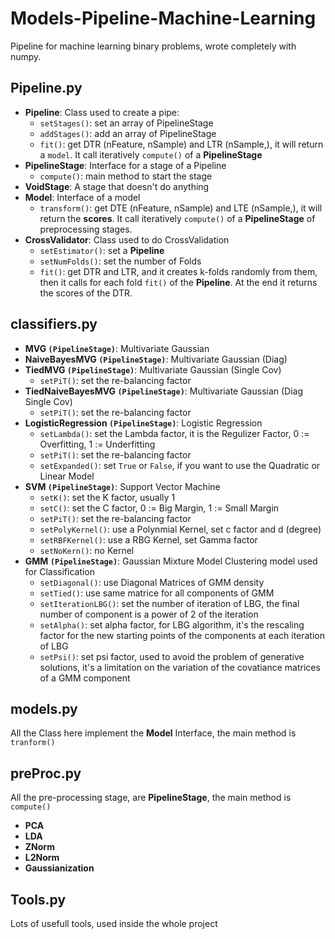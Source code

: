 # Models-Pipeline-Machine-Learning
Pipeline for machine learning binary problems, wrote completely with numpy.

## **Pipeline.py**
- **Pipeline**: Class used to create a pipe:
  - `setStages()`: set an array of PipelineStage
  - `addStages()`: add an array of PipelineStage
  - `fit()`: get DTR (nFeature, nSample) and LTR (nSample,), it will return a `model`. It call iteratively `compute()` of a **PipelineStage**
- **PipelineStage**: Interface for a stage of a Pipeline
  - `compute()`: main method to start the stage 
- **VoidStage**: A stage that doesn't do anything
- **Model**: Interface of a model
  - `transform()`: get DTE (nFeature, nSample) and LTE (nSample,), it will return the **scores**. It call iteratively `compute()` of a **PipelineStage** of preprocessing stages.
- **CrossValidator**: Class used to do CrossValidation
  - `setEstimator()`: set a **Pipeline**
  - `setNumFolds()`: set the number of Folds
  - `fit()`: get DTR and LTR, and it creates k-folds randomly from them, then it calls for each fold `fit()` of the **Pipeline**. At the end it returns the scores of the DTR.

## **classifiers.py**
- **MVG `(PipelineStage)`**: Multivariate Gaussian
- **NaiveBayesMVG `(PipelineStage)`**: Multivariate Gaussian (Diag)
- **TiedMVG `(PipelineStage)`**: Multivariate Gaussian (Single Cov)
  - `setPiT()`: set the re-balancing factor
- **TiedNaiveBayesMVG `(PipelineStage)`**: Multivariate Gaussian (Diag Single Cov)
  -  `setPiT()`: set the re-balancing factor 
- **LogisticRegression `(PipelineStage)`**: Logistic Regression
  -  `setLambda()`: set the Lambda factor, it is the Regulizer Factor, 0 := Overfitting, 1 := Underfitting 
  - `setPiT()`: set the re-balancing factor
  - `setExpanded()`: set `True` or `False`, if you want to use the Quadratic or Linear Model
- **SVM `(PipelineStage)`**: Support Vector Machine
  - `setK()`: set the K factor, usually 1
  - `setC()`: set the C factor, 0 := Big Margin, 1 := Small Margin
  - `setPiT()`: set the re-balancing factor
  - `setPolyKernel()`: use a Polynmial Kernel, set c factor and d (degree)
  - `setRBFKernel()`: use a RBG Kernel, set Gamma factor
  - `setNoKern()`: no Kernel
- **GMM `(PipelineStage)`**: Gaussian Mixture Model Clustering model used for Classification
  - `setDiagonal()`: use Diagonal Matrices of GMM density
  - `setTied()`: use same matrice for all components of GMM
  - `setIterationLBG()`: set the number of iteration of LBG, the final number of component is a power of 2 of the iteration
  - `setAlpha()`: set alpha factor, for LBG algorithm, it's the rescaling factor for the new starting points of the components at each iteration of LBG
  - `setPsi()`: set psi factor, used to avoid the problem of generative solutions, it's a limitation on the variation of the covatiance matrices of a GMM component
## **models.py**
All the Class here implement the **Model** Interface, the main method is `tranform()`
## **preProc.py**
All the pre-processing stage, are **PipelineStage**, the main method is `compute()`
- **PCA**
- **LDA**
- **ZNorm**
- **L2Norm**
- **Gaussianization**
## **Tools.py**
Lots of usefull tools, used inside the whole project